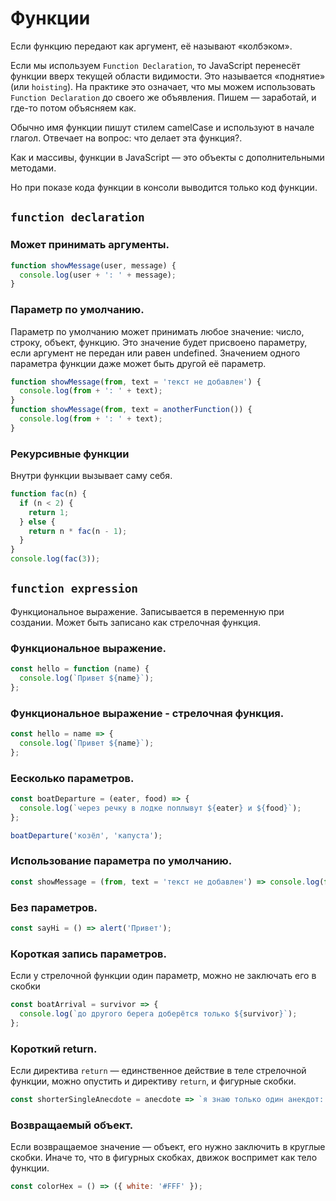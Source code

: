 # Функции

Если функцию передают как аргумент, её называют «колбэком».

Если мы используем `Function Declaration`, то JavaScript перенесёт функции вверх текущей области видимости. Это называется «поднятие» (или `hoisting`). На практике это означает, что мы можем использовать `Function Declaration` до своего же объявления. Пишем — заработай, и где-то потом объясняем как.

Обычно имя функции пишут стилем camelCase и используют в начале глагол. Отвечает на вопрос: что делает эта функция?.

Как и массивы, функции в JavaScript — это объекты с дополнительными методами.

Но при показе кода функции в консоли выводится только код функции.

## `function declaration`

### Может принимать аргументы.

```js
function showMessage(user, message) {
  console.log(user + ': ' + message);
}
```

### Параметр по умолчанию.

Параметр по умолчанию может принимать любое значение: число, строку, объект, функцию. Это значение будет присвоено параметру, если аргумент не передан или равен undefined. Значением одного параметра функции даже может быть другой её параметр.

```js
function showMessage(from, text = 'текст не добавлен') {
  console.log(from + ': ' + text);
}
function showMessage(from, text = anotherFunction()) {
  console.log(from + ': ' + text);
}
```

### Рекурсивные функции

Внутри функции вызывает саму себя.

```js
function fac(n) {
  if (n < 2) {
    return 1;
  } else {
    return n * fac(n - 1);
  }
}
console.log(fac(3));
```

## `function expression`

Функциональное выражение. Записывается в переменную при создании. Может быть записано как стрелочная функция.

### Функциональное выражение.

```js
const hello = function (name) {
  console.log(`Привет ${name}`);
};
```

### Функциональное выражение - стрелочная функция.

```js
const hello = name => {
  console.log(`Привет ${name}`);
};
```

### Еесколько параметров.

```js
const boatDeparture = (eater, food) => {
  console.log(`через речку в лодке поплывут ${eater} и ${food}`);
};

boatDeparture('козёл', 'капуста');
```

### Использование параметра по умолчанию.

```js
const showMessage = (from, text = 'текст не добавлен') => console.log(from + ': ' + text);
```

### Без параметров.

```js
const sayHi = () => alert('Привет');
```

### Короткая запись параметров.

Если у стрелочной функции один параметр, можно не заключать его в скобки

```js
const boatArrival = survivor => {
  console.log(`до другого берега доберётся только ${survivor}`);
};
```

### Короткий return.

Если директива `return` — единственное действие в теле стрелочной функции, можно опустить и директиву `return`, и фигурные скобки.

```js
const shorterSingleAnecdote = anecdote => `я знаю только один анекдот: ${anecdote}`;
```

### Возвращаемый объект.

Если возвращаемое значение — объект, его нужно заключить в круглые скобки. Иначе то, что в фигурных скобках, движок воспримет как тело функции.

```js
const colorHex = () => ({ white: '#FFF' });
```
